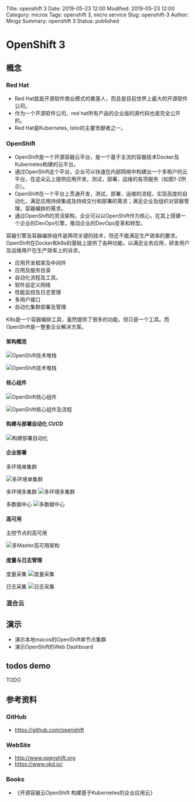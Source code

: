 Title: openshift 3
Date: 2019-05-23 12:00
Modified: 2019-05-23 12:00
Category: micros
Tags: openshift 3, micro service
Slug: openshift-3
Author: Mingz
Summary: openshift 3
Status: published



# OpenShift 3




## 概念

### Red Hat
- Red Hat就是开源软件商业模式的奠基人，而且是目前世界上最大的开源软件公司。
- 作为一个开源软件公司，red hat所有产品的企业版的源代码也是完全公开的。
- Red Hat是Kubernetes, Istio的主要贡献者之一。


### OpenShift

- OpenShift是一个开源容器云平台，是一个基于主流的容器技术Docker及Kubernetes构建的云平台。
- 通过OpenShift这个平台，企业可以快速在内部网络中构建出一个多租户的云平台，在这朵云上提供应用开发，测试，部署，运维的各项服务（如图1-2所示）。
- OpenShift在一个平台上贯通开发，测试，部署，运维的流程，实现高度的自动化，满足应用持续集成及持续交付和部署的需求；满足企业及组织对容器管理，容器编排的需求。
- 通过OpenShift的灵活架构，企业可以以OpenShift作为核心，在其上搭建一个企业的DevOps引擎，推动企业的DevOps变革和转型。




容器引擎及容器编排组件是两项关键的技术，但还不能满足生产效率的要求。
OpenShift在Docker和k8s的基础上提供了各种功能，以满足业务应用，研发用户及运维用户在生产效率上的诉求。

- 应用开发框架及中间件
- 应用及服务目录
- 自动化流程及工具。
- 软件自定义网络
- 性能监控及日志管理
- 多用户接口
- 自动化集群部署及管理



K8s是一个容器编排工具，虽然提供了很多的功能，但只是一个工具。而OpenShift是一整套企业解决方案。




#### 架构概览

![OpenShift技术堆栈](./images/openshift-3-02.png)


![OpenShift技术堆栈](./images/openshift-3-01.png)



#### 核心组件

![OpenShift核心组件](./images/openshift-3-03.png)



![OpenShift核心组件及流程](./images/openshift-3-04.png)



#### 构建与部署自动化 CI/CD

![构建部署自动化](./images/openshift-3-11.png)


#### 企业部署
多环境单集群

![多环境单集群](./images/openshift-3-05.png)

多环境多集群
![多环境多集群](./images/openshift-3-06.png)


多数据中心
![多数据中心](./images/openshift-3-07.png)



#### 高可用

主控节点的高可用

![多Master高可用架构](./images/openshift-3-08.png)





#### 度量与日志管理

度量采集
![度量采集](./images/openshift-3-09.png)

日志采集
![日志采集](./images/openshift-3-10.png)




### 混合云



## 演示
- 演示本地macos的OpenShift单节点集群
- 演示OpenShift的Web Dashboard



## todos demo


TODO

## 参考资料

### GitHub
- https://github.com/openshift


### WebSite
- http://www.openshift.org
- https://www.okd.io/

### Books
- 《开源容器云OpenShift 构建基于Kubernetes的企业应用云》

